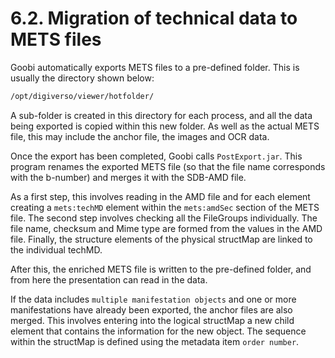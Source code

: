 # 6.2. Migration of technical data to METS files

Goobi automatically exports METS files to a pre-defined folder. This is usually the directory shown below:

```bash
/opt/digiverso/viewer/hotfolder/
```

A sub-folder is created in this directory for each process, and all the data being exported is copied within this new folder. As well as the actual METS file, this may include the anchor file, the images and OCR data.

Once the export has been completed, Goobi calls `PostExport.jar`. This program renames the exported METS file \(so that the file name corresponds with the b-number\) and merges it with the SDB-AMD file.

As a first step, this involves reading in the AMD file and for each element creating a `mets:techMD` element within the `mets:amdSec` section of the METS file. The second step involves checking all the FileGroups individually. The file name, checksum and Mime type are formed from the values in the AMD file. Finally, the structure elements of the physical structMap are linked to the individual techMD.

After this, the enriched METS file is written to the pre-defined folder, and from here the presentation can read in the data.

If the data includes `multiple manifestation objects` and one or more manifestations have already been exported, the anchor files are also merged. This involves entering into the logical structMap a new child element that contains the information for the new object. The sequence within the structMap is defined using the metadata item `order number`.

